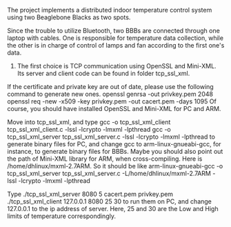 The project implements a distributed indoor temperature control system using two Beaglebone Blacks as two spots. 

Since the trouble to utilize Bluetooth, two BBBs are connected through one laptop with cables. One is responsible for temperature data collection, while the other is in charge of control of lamps and fan according to the first one's data.

1. The first choice is TCP communication using OpenSSL and Mini-XML. Its server and client code can be found in folder tcp_ssl_xml.

If the certificate and private key are out of date, please use the following command to generate new ones. 
    openssl genrsa -out privkey.pem 2048
    openssl req -new -x509 -key privkey.pem -out cacert.pem -days 1095
Of course, you should have installed OpenSSL and Mini-XML for PC and ARM.

Move into tcp_ssl_xml, and type 
    gcc -o tcp_ssl_xml_client tcp_ssl_xml_client.c -lssl -lcrypto -lmxml -lpthread
    gcc -o tcp_ssl_xml_server tcp_ssl_xml_server.c -lssl -lcrypto -lmxml -lpthread
to generate binary files for PC, and change gcc to arm-linux-gnueabi-gcc, for instance, to generate binary files for BBBs. Maybe you should also point out the path of Mini-XML library for ARM, when cross-compiling. Here is /home/dhlinux/mxml-2.7ARM. 
So it should be like arm-linux-gnueabi-gcc -o tcp_ssl_xml_server tcp_ssl_xml_server.c -L/home/dhlinux/mxml-2.7ARM -lssl -lcrypto -lmxml -lpthread

Type ./tcp_ssl_xml_server 8080 5 cacert.pem privkey.pem
     ./tcp_ssl_xml_client 127.0.0.1 8080 25 30
to run them on PC, and change 127.0.0.1 to the ip address of server. Here, 25 and 30 are the Low and High limits of temperature correspondingly.


